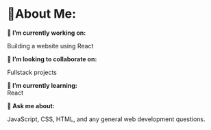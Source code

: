 # 💫About Me:
<strong>🔭 I’m currently working on:</strong>
<br>
<p>Building a website using React</p>

<strong>👯 I’m looking to collaborate on:</strong>
<br>
<p>Fullstack projects</p>

<strong>🌱 I’m currently learning:</strong>
<br>
React

<strong>💬 Ask me about:</strong>
<br>
<p>JavaScript, CSS, HTML, and any general web development questions.</p>
<!--
**DevNinjaX/DevNinJaX** is a ✨ _special_ ✨ repository because its `README.md` (this file) appears on your GitHub profile.

Here are some ideas to get you started:

- 🔭 I’m currently working on ...
- 🌱 I’m currently learning ...
- 👯 I’m looking to collaborate on ...
- 🤔 I’m looking for help with ...
- 💬 Ask me about ...
- 📫 How to reach me: ...
- 😄 Pronouns: ...
- ⚡ Fun fact: ...
-->
